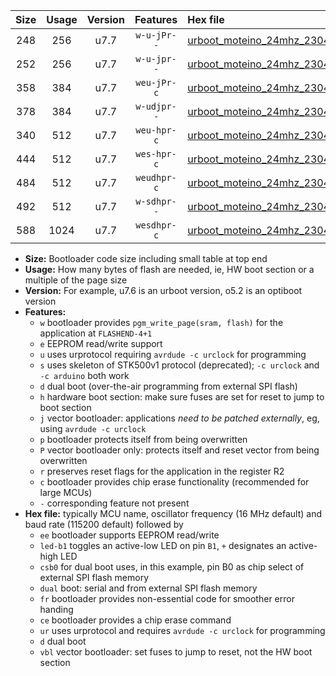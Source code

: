 |Size|Usage|Version|Features|Hex file|
|:-:|:-:|:-:|:-:|:--|
|248|256|u7.7|`w-u-jPr--`|[urboot_moteino_24mhz_230400bps_led+b1_ur_vbl.hex](https://raw.githubusercontent.com/stefanrueger/urboot.hex/main/boards/moteino/fcpu_24mhz/230400_bps/urboot_moteino_24mhz_230400bps_led+b1_ur_vbl.hex)|
|252|256|u7.7|`w-u-jpr--`|[urboot_moteino_24mhz_230400bps_led+b1_fr_ur_vbl.hex](https://raw.githubusercontent.com/stefanrueger/urboot.hex/main/boards/moteino/fcpu_24mhz/230400_bps/urboot_moteino_24mhz_230400bps_led+b1_fr_ur_vbl.hex)|
|358|384|u7.7|`weu-jPr-c`|[urboot_moteino_24mhz_230400bps_ee_led+b1_fr_ce_ur_vbl.hex](https://raw.githubusercontent.com/stefanrueger/urboot.hex/main/boards/moteino/fcpu_24mhz/230400_bps/urboot_moteino_24mhz_230400bps_ee_led+b1_fr_ce_ur_vbl.hex)|
|378|384|u7.7|`w-udjpr--`|[urboot_moteino_24mhz_230400bps_led+b1_csb0_dual_ur_vbl.hex](https://raw.githubusercontent.com/stefanrueger/urboot.hex/main/boards/moteino/fcpu_24mhz/230400_bps/urboot_moteino_24mhz_230400bps_led+b1_csb0_dual_ur_vbl.hex)|
|340|512|u7.7|`weu-hpr-c`|[urboot_moteino_24mhz_230400bps_ee_led+b1_fr_ce_ur.hex](https://raw.githubusercontent.com/stefanrueger/urboot.hex/main/boards/moteino/fcpu_24mhz/230400_bps/urboot_moteino_24mhz_230400bps_ee_led+b1_fr_ce_ur.hex)|
|444|512|u7.7|`wes-hpr-c`|[urboot_moteino_24mhz_230400bps_ee_led+b1_fr_ce.hex](https://raw.githubusercontent.com/stefanrueger/urboot.hex/main/boards/moteino/fcpu_24mhz/230400_bps/urboot_moteino_24mhz_230400bps_ee_led+b1_fr_ce.hex)|
|484|512|u7.7|`weudhpr-c`|[urboot_moteino_24mhz_230400bps_ee_led+b1_csb0_dual_fr_ce_ur.hex](https://raw.githubusercontent.com/stefanrueger/urboot.hex/main/boards/moteino/fcpu_24mhz/230400_bps/urboot_moteino_24mhz_230400bps_ee_led+b1_csb0_dual_fr_ce_ur.hex)|
|492|512|u7.7|`w-sdhpr--`|[urboot_moteino_24mhz_230400bps_led+b1_csb0_dual_fr.hex](https://raw.githubusercontent.com/stefanrueger/urboot.hex/main/boards/moteino/fcpu_24mhz/230400_bps/urboot_moteino_24mhz_230400bps_led+b1_csb0_dual_fr.hex)|
|588|1024|u7.7|`wesdhpr-c`|[urboot_moteino_24mhz_230400bps_ee_led+b1_csb0_dual_fr_ce.hex](https://raw.githubusercontent.com/stefanrueger/urboot.hex/main/boards/moteino/fcpu_24mhz/230400_bps/urboot_moteino_24mhz_230400bps_ee_led+b1_csb0_dual_fr_ce.hex)|

- **Size:** Bootloader code size including small table at top end
- **Usage:** How many bytes of flash are needed, ie, HW boot section or a multiple of the page size
- **Version:** For example, u7.6 is an urboot version, o5.2 is an optiboot version
- **Features:**
  + `w` bootloader provides `pgm_write_page(sram, flash)` for the application at `FLASHEND-4+1`
  + `e` EEPROM read/write support
  + `u` uses urprotocol requiring `avrdude -c urclock` for programming
  + `s` uses skeleton of STK500v1 protocol (deprecated); `-c urclock` and `-c arduino` both work
  + `d` dual boot (over-the-air programming from external SPI flash)
  + `h` hardware boot section: make sure fuses are set for reset to jump to boot section
  + `j` vector bootloader: applications *need to be patched externally*, eg, using `avrdude -c urclock`
  + `p` bootloader protects itself from being overwritten
  + `P` vector bootloader only: protects itself and reset vector from being overwritten
  + `r` preserves reset flags for the application in the register R2
  + `c` bootloader provides chip erase functionality (recommended for large MCUs)
  + `-` corresponding feature not present
- **Hex file:** typically MCU name, oscillator frequency (16 MHz default) and baud rate (115200 default) followed by
  + `ee` bootloader supports EEPROM read/write
  + `led-b1` toggles an active-low LED on pin `B1`, `+` designates an active-high LED
  + `csb0` for dual boot uses, in this example, pin B0 as chip select of external SPI flash memory
  + `dual` boot: serial and from external SPI flash memory
  + `fr` bootloader provides non-essential code for smoother error handing
  + `ce` bootloader provides a chip erase command
  + `ur` uses urprotocol and requires `avrdude -c urclock` for programming
  + `d` dual boot
  + `vbl` vector bootloader: set fuses to jump to reset, not the HW boot section
